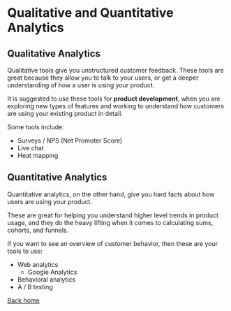 # Qualitative and Quantitative Analytics

## Qualitative Analytics

Qualitative tools give you unstructured customer feedback. These tools are great because they allow you to talk to your users, or get a deeper understanding of how a user is using your product.

It is suggested to use these tools for **product development**, when you are exploring new types of features and working to understand how customers are using your existing product in detail.

Some tools include:

* Surveys / NPS (Net Promoter Score)
* Live chat
* Heat mapping

## Quantitative Analytics

Quantitative analytics, on the other hand, give you hard facts about how users are using your product.

These are great for helping you understand higher level trends in product usage, and they do the heavy lifting when it comes to calculating sums, cohorts, and funnels.

If you want to see an overview of customer behavior, then these are your tools to use:

* Web analytics
  * Google Analytics
* Behavioral analytics
* A / B testing

[Back home](../README.md)